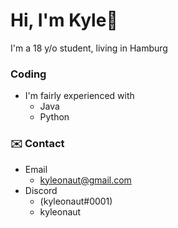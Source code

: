 # Hi, I'm Kyle👋
I'm a 18 y/o student, living in Hamburg

### Coding
- I'm fairly experienced with
  - Java
  - Python
  
 ### ✉️ Contact
 - Email
   - kyleonaut@gmail.com
 - Discord
   - (kyleonaut#0001)
   - kyleonaut

